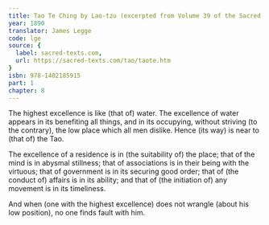 ```yaml
---
title: Tao Te Ching by Lao-tzu (excerpted from Volume 39 of the Sacred Books of the East.)
year: 1890
translator: James Legge
code: lge
source: {
  label: sacred-texts.com,
  url: https://sacred-texts.com/tao/taote.htm
}
isbn: 978-1402185915
part: 1
chapter: 8
---
```

The highest excellence is like (that of) water. The excellence of water appears in its benefiting all things, and in its occupying, without striving (to the contrary), the low place which all men dislike.
Hence (its way) is near to (that of) the Tao. 

The excellence of a residence is in (the suitability of) the place;
that of the mind is in abysmal stillness; that of associations is in their being with the virtuous; that of government is in its securing good order; that of (the conduct of) affairs is in its ability; and that of (the initiation of) any movement is in its timeliness.

And when (one with the highest excellence) does not wrangle (about his low position), no one finds fault with him.
